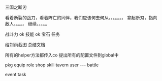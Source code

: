 三国之断刃

看着断裂的战刀，看着阵亡的同伴，我们应该何去何从。。。。。。。
拿起断刃，指向敌人。。。。。
继续。。。。。



战斗力 ok
技能  ok
宝石
任务


给刘雨截图
总结文档


所有的helper方法都传入co
提出所有的配置文件到global中

pkg
equip
role
shop
skill
tavern
user      ---
battle

event
task